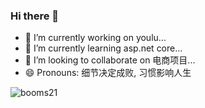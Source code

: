 ### Hi there 👋

<!--
**xcl-net/xcl-net** is a ✨ _special_ ✨ repository because its `README.md` (this file) appears on your GitHub profile.

Here are some ideas to get you started:

- 🔭 I’m currently working on youlu...
- 🌱 I’m currently learning asp.net core, DDD, docker, k8s, vue3, ef core...
- 👯 I’m looking to collaborate on 电商项目...
- 🤔 I’m looking for help with ...
- 💬 Ask me about ...
- 📫 How to reach me: 461330197@qq.com...
- 😄 Pronouns: 细节决定成败, 习惯影响人生
-->

- 🔭 I’m currently working on youlu...
- 🌱 I’m currently learning asp.net core...
- 👯 I’m looking to collaborate on 电商项目...
- 😄 Pronouns: 细节决定成败, 习惯影响人生

![booms21](https://github-readme-stats.vercel.app/api?username=xcl-net&show_icons=true&include_all_commits=true?count_private=true?include_all_commits=true&theme=vue)

